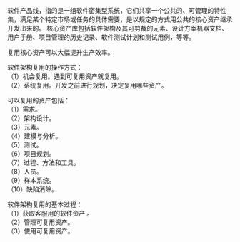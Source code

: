 软件产品线，指的是一组软件密集型系统，它们共享一个公共的、可管理的特性集，满足某个特定市场或任务的具体需要，是以规定的方式用公共的核心资产继承开发出来的。
核心资产库包括软件架构及其可剪裁的元素、设计方案机器文档、用户手册、项目管理的历史记录、软件测试计划和测试用例，等等。

复用核心资产可以大幅提升生产效率。

软件架构复用的操作方式：  
（1）机会复用。遇到可复用资产就复用。  
（2）系统复用。开发之前进行规划，决定复用哪些资产。  

可以复用的资产包括：  
（1）需求。  
（2）架构设计。  
（3）元素。  
（4）建模与分析。  
（5）测试。  
（6）项目规划。  
（7）过程、方法和工具。  
（8）人员。  
（9）样本系统。  
（10）缺陷消除。  

软件架构复用的基本过程：  
（1）获取客服用的软件资产 。  
（2）管理可复用资产。  
（3）使用可复用资产。  